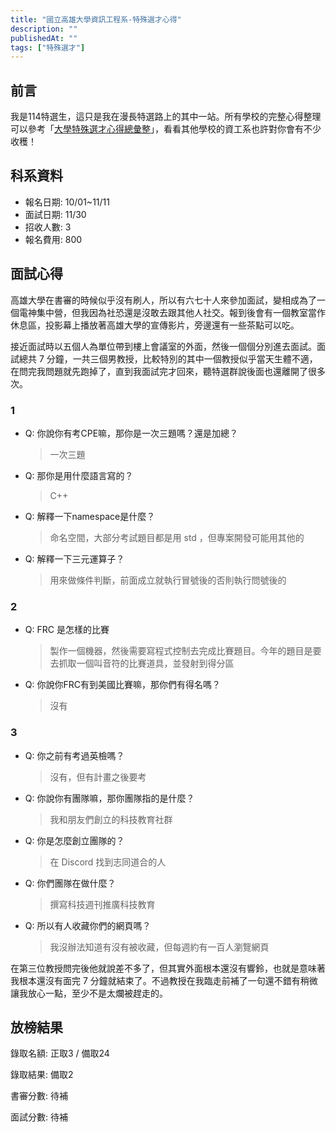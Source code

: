 ```yaml
---
title: "國立高雄大學資訊工程系-特殊選才心得"
description: ""
publishedAt: ""
tags: ["特殊選才"]
---
```


## 前言

我是114特選生，這只是我在漫長特選路上的其中一站。所有學校的完整心得整理可以參考「[大學特殊選才心得總彙整](/blogs/special)」，看看其他學校的資工系也許對你會有不少收穫！

## 科系資料

- 報名日期: 10/01~11/11
- 面試日期: 11/30
- 招收人數: 3
- 報名費用: 800

## 面試心得

高雄大學在書審的時候似乎沒有刷人，所以有六七十人來參加面試，變相成為了一個電神集中營，但我因為社恐還是沒敢去跟其他人社交。報到後會有一個教室當作休息區，投影幕上播放著高雄大學的宣傳影片，旁邊還有一些茶點可以吃。

接近面試時以五個人為單位帶到樓上會議室的外面，然後一個個分別進去面試。面試總共 7 分鐘，一共三個男教授，比較特別的其中一個教授似乎當天生體不適，在問完我問題就先跑掉了，直到我面試完才回來，聽特選群說後面也還離開了很多次。

### 1

- Q: 你說你有考CPE嘛，那你是一次三題嗎？還是加總？
  > 一次三題
- Q: 那你是用什麼語言寫的？
  > C++
- Q: 解釋一下namespace是什麼？
  > 命名空間，大部分考試題目都是用 std ，但專案開發可能用其他的
- Q: 解釋一下三元運算子？
  > 用來做條件判斷，前面成立就執行冒號後的否則執行問號後的

### 2

- Q: FRC 是怎樣的比賽
  > 製作一個機器，然後需要寫程式控制去完成比賽題目。今年的題目是要去抓取一個叫音符的比賽道具，並發射到得分區
- Q: 你說你FRC有到美國比賽嘛，那你們有得名嗎？
  > 沒有

### 3

- Q: 你之前有考過英檢嗎？
  > 沒有，但有計畫之後要考
- Q: 你說你有團隊嘛，那你團隊指的是什麼？
  > 我和朋友們創立的科技教育社群
- Q: 你是怎麼創立團隊的？
  > 在 Discord 找到志同道合的人
- Q: 你們團隊在做什麼？
  > 撰寫科技週刊推廣科技教育
- Q: 所以有人收藏你們的網頁嗎？
  > 我沒辦法知道有沒有被收藏，但每週約有一百人瀏覽網頁

在第三位教授問完後他就說差不多了，但其實外面根本還沒有響鈴，也就是意味著我根本還沒有面完 7 分鐘就結束了。不過教授在我臨走前補了一句還不錯有稍微讓我放心一點，至少不是太爛被趕走的。

## 放榜結果

錄取名額: 正取3 / 備取24

錄取結果: 備取2

書審分數: 待補

面試分數: 待補
